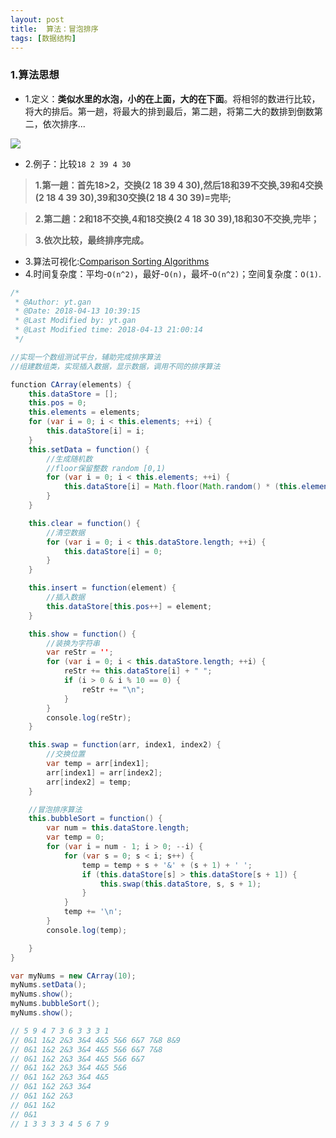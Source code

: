 ```yaml
---
layout: post
title:  算法：冒泡排序
tags: [数据结构]
---
```


### 1.算法思想

- 1.定义：**类似水里的水泡，小的在上面，大的在下面**。将相邻的数进行比较，将大的排后。第一趟，将最大的排到最后，第二趟，将第二大的数排到倒数第二，依次排序...

<img src="https://gytblog.oss-cn-shenzhen.aliyuncs.com/blog/JS/Bubble.gif" style="margin:0 auto">

- 2.例子：比较`18 2 39 4 30`

> **1.第一趟：首先18>2，交换(2 18 39 4 30),然后18和39不交换,39和4交换(2 18 4 39 30),39和30交换(2 18 4 30 39)=完毕;**

> **2.第二趟：2和18不交换,4和18交换(2 4 18 30 39),18和30不交换,完毕；**

> **3.依次比较，最终排序完成。**

- 3.算法可视化:[Comparison Sorting Algorithms](https://www.cs.usfca.edu/~galles/visualization/ComparisonSort.html)
- 4.时间复杂度：平均-`O(n^2)`，最好-`O(n)`，最坏-`O(n^2)`；空间复杂度：`O(1)`.



```java
/*
 * @Author: yt.gan 
 * @Date: 2018-04-13 10:39:15 
 * @Last Modified by: yt.gan
 * @Last Modified time: 2018-04-13 21:00:14
 */

//实现一个数组测试平台，辅助完成排序算法
//组建数组类，实现插入数据，显示数据，调用不同的排序算法

function CArray(elements) {
    this.dataStore = [];
    this.pos = 0;
    this.elements = elements;
    for (var i = 0; i < this.elements; ++i) {
        this.dataStore[i] = i;
    }
    this.setData = function() {
        //生成随机数
        //floor保留整数 random [0,1)
        for (var i = 0; i < this.elements; ++i) {
            this.dataStore[i] = Math.floor(Math.random() * (this.elements + 1));
        }
    }

    this.clear = function() {
        //清空数据
        for (var i = 0; i < this.dataStore.length; ++i) {
            this.dataStore[i] = 0;
        }
    }

    this.insert = function(element) {
        //插入数据
        this.dataStore[this.pos++] = element;
    }

    this.show = function() {
        //装换为字符串
        var reStr = '';
        for (var i = 0; i < this.dataStore.length; ++i) {
            reStr += this.dataStore[i] + " ";
            if (i > 0 & i % 10 == 0) {
                reStr += "\n";
            }
        }
        console.log(reStr);
    }

    this.swap = function(arr, index1, index2) {
        //交换位置
        var temp = arr[index1];
        arr[index1] = arr[index2];
        arr[index2] = temp;
    }

    //冒泡排序算法
    this.bubbleSort = function() {
        var num = this.dataStore.length;
        var temp = 0;
        for (var i = num - 1; i > 0; --i) {
            for (var s = 0; s < i; s++) {
                temp = temp + s + '&' + (s + 1) + ' ';
                if (this.dataStore[s] > this.dataStore[s + 1]) {
                    this.swap(this.dataStore, s, s + 1);
                }
            }
            temp += '\n';
        }
        console.log(temp);

    }
}

var myNums = new CArray(10);
myNums.setData();
myNums.show();
myNums.bubbleSort();
myNums.show();

// 5 9 4 7 3 6 3 3 3 1 
// 0&1 1&2 2&3 3&4 4&5 5&6 6&7 7&8 8&9 
// 0&1 1&2 2&3 3&4 4&5 5&6 6&7 7&8 
// 0&1 1&2 2&3 3&4 4&5 5&6 6&7 
// 0&1 1&2 2&3 3&4 4&5 5&6 
// 0&1 1&2 2&3 3&4 4&5 
// 0&1 1&2 2&3 3&4 
// 0&1 1&2 2&3 
// 0&1 1&2 
// 0&1 
// 1 3 3 3 3 4 5 6 7 9
```